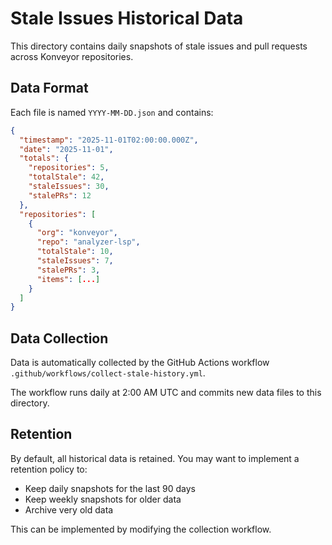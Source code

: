# Stale Issues Historical Data

This directory contains daily snapshots of stale issues and pull requests across Konveyor repositories.

## Data Format

Each file is named `YYYY-MM-DD.json` and contains:

```json
{
  "timestamp": "2025-11-01T02:00:00.000Z",
  "date": "2025-11-01",
  "totals": {
    "repositories": 5,
    "totalStale": 42,
    "staleIssues": 30,
    "stalePRs": 12
  },
  "repositories": [
    {
      "org": "konveyor",
      "repo": "analyzer-lsp",
      "totalStale": 10,
      "staleIssues": 7,
      "stalePRs": 3,
      "items": [...]
    }
  ]
}
```

## Data Collection

Data is automatically collected by the GitHub Actions workflow `.github/workflows/collect-stale-history.yml`.

The workflow runs daily at 2:00 AM UTC and commits new data files to this directory.

## Retention

By default, all historical data is retained. You may want to implement a retention policy to:
- Keep daily snapshots for the last 90 days
- Keep weekly snapshots for older data
- Archive very old data

This can be implemented by modifying the collection workflow.
